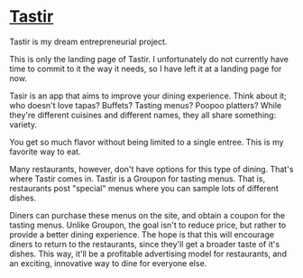 # [Tastir](https://tastir.herokuapp.com)

Tastir is my dream entrepreneurial project. 

This is only the landing page of Tastir. I unfortunately do not currently have time to commit to it the way it needs, so I have left it at a landing page for now. 

Tasir is an app that aims to improve your dining experience. Think about it; who doesn't love tapas? Buffets? Tasting menus? Poopoo platters? While they're different cuisines and different names, they all share something: variety. 

You get so much flavor without being limited to a single entree. This is my favorite way to eat. 

Many restaurants, however, don't have options for this type of dining. That's where Tastir comes in. Tastir is a Groupon for tasting menus. That is, restaurants post "special" menus where you can sample lots of different dishes. 

Diners can purchase these menus on the site, and obtain a coupon for the tasting menus. Unlike Groupon, the goal isn't to reduce price, but rather to provide a better dining experience. The hope is that this will encourage diners to return to the restaurants, since they'll get a broader taste of it's dishes. This way, it'll be a profitable advertising model for restaurants, and an exciting, innovative way to dine for everyone else. 